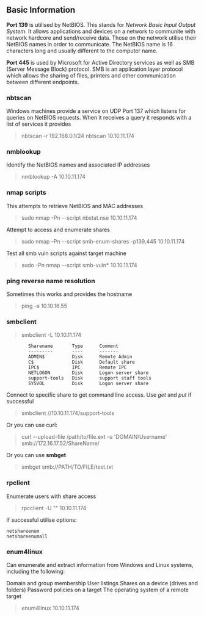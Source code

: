 ## Basic Information

**Port 139** is utilised by NetBIOS. This stands for _Network Basic Input Output System_. It allows applications and devices on a network to communite with network hardcore and send/receive data. Those on the network utilise their NetBIOS names in order to communicate. The NetBIOS name is 16 characters long and usually different to the computer name. 

**Port 445** is used by Microsoft for Active Directory services as well as SMB (Server Message Block) protocol. SMB is an application layer protocol which allows the sharing of files, printers and other communication between different endpoints. 


### nbtscan

Windows machines provide a service on UDP Port 137 which listens for queries on NetBIOS requests. When it receives a query it responds with a list of services it provides

> nbtscan -r 192.168.0.1/24
> nbtscan 10.10.11.174

### nmblookup

Identify the NetBIOS names and associated IP addresses

> nmblookup -A 10.10.11.174

### nmap scripts

This attempts to retrieve NetBIOS and MAC addresses
> sudo nmap -Pn --script nbstat.nse 10.10.11.174

Attempt to access and enumerate shares
> sudo nmap -Pn --script smb-enum-shares -p139,445 10.10.11.174

Test all smb vuln scripts against target machine
> sudo -Pn nmap --script smb-vuln* 10.10.11.174

### ping reverse name resolution

Sometimes this works and provides the hostname

> ping -a 10.10.16.55

### smbclient

> smbclient -L 10.10.11.174 
```  
        Sharename       Type      Comment
        ---------       ----      -------
        ADMIN$          Disk      Remote Admin
        C$              Disk      Default share
        IPC$            IPC       Remote IPC
        NETLOGON        Disk      Logon server share 
        support-tools   Disk      support staff tools
        SYSVOL          Disk      Logon server share 
```

Connect to specific share to get command line access. Use _get_ and _put_ if successful 
> smbclient //10.10.11.174/support-tools

Or you can use curl:
> curl --upload-file /path/to/file.ext  -u 'DOMAIN\Username' smb://172.16.17.52/ShareName/

Or you can use **smbget**
> smbget smb://PATH/TO/FILE/test.txt
                                                   
### rpclient

Enumerate users with share access

> rpcclient -U "" 10.10.11.174

If successful utilise options:
```
netshareenum
netshareenumall
```

### enum4linux

Can enumerate and extract information from Windows and Linux systems, including the following: 

Domain and group membership
User listings
Shares on a device (drives and folders)
Password policies on a target
The operating system of a remote target

> enum4linux 10.10.11.174 

